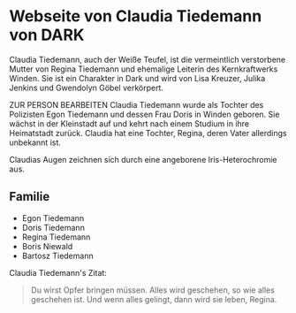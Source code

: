 # Webseite von Claudia Tiedemann von DARK

Claudia Tiedemann, auch der Weiße Teufel, ist die vermeintlich verstorbene Mutter von Regina Tiedemann und ehemalige Leiterin des Kernkraftwerks Winden. Sie ist ein Charakter in Dark und wird von Lisa Kreuzer, Julika Jenkins und Gwendolyn Göbel verkörpert.

ZUR PERSON BEARBEITEN
Claudia Tiedemann wurde als Tochter des Polizisten Egon Tiedemann und dessen Frau Doris in Winden geboren. Sie wächst in der Kleinstadt auf und kehrt nach einem Studium in ihre Heimatstadt zurück. Claudia hat eine Tochter, Regina, deren Vater allerdings unbekannt ist.

Claudias Augen zeichnen sich durch eine angeborene Iris-Heterochromie aus.

## Familie 

* Egon Tiedemann
* Doris Tiedemann
* Regina Tiedemann
* Boris Niewald
* Bartosz Tiedemann

Claudia Tiedemann's Zitat: 

> Du wirst Opfer bringen müssen. Alles wird geschehen, so wie alles geschehen ist. Und wenn alles gelingt, dann wird sie leben, Regina.